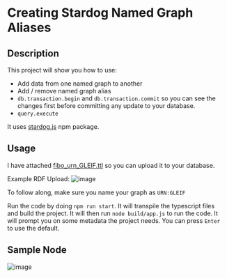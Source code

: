 # Creating Stardog Named Graph Aliases

## Description

This project will show you how to use:

-   Add data from one named graph to another
-   Add / remove named graph alias
-   `db.transaction.begin` and `db.transaction.commit` so you can see the changes first before committing any update to your database.
-   `query.execute`

It uses [stardog.js](https://github.com/stardog-union/stardog.js) npm package.

## Usage

I have attached [fibo_urn_GLEIF.ttl](./data/fibo_urn_GLEIF.ttl) so you can upload it to your database.

Example RDF Upload:
![image](https://user-images.githubusercontent.com/3269153/111329332-6d53b580-8645-11eb-8468-e5aca9a7e60f.png)

To follow along, make sure you name your graph as `URN:GLEIF`

Run the code by doing `npm run start`. It will transpile the typescript files and build the project. It will then run `node build/app.js` to run the code. It will prompt you on some metadata the project needs. You can press `Enter` to use the default.

## Sample Node
![image](https://user-images.githubusercontent.com/3269153/111330133-10a4ca80-8646-11eb-8f92-786f264ea3e9.png)
